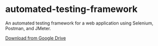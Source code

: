 # automated-testing-framework
An automated testing framework for a web application using Selenium, Postman, and JMeter.

[Download from Google Drive](https://drive.google.com/file/d/17tJEcAQsEwwYF1nIUJaWoDeA8T5gQO-o/view?usp=drivesdk)

